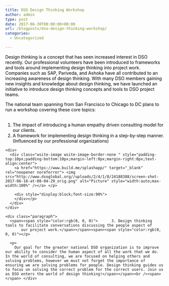 ```yaml
---
title: DSO Design Thinking Workshop
author: admin
type: post
date: 2017-06-30T00:00:00+00:00
url: /blogposts/dso-design-thinking-workshop/
categories:
  - Uncategorized

---
```

<div class="paragraph">
  <span><span style="color:rgb(0, 0, 0)">Design thinking is a concept that has seen increased interest in DSO recently. Our professional volunteers have been introduced to frameworks and tools around implementing design thinking into project work. Companies such as SAP, Pariveda, and Ashoka have all contributed to an increasing awareness of design thinking. With many DSO members gaining new insights and knowledge about design thinking, we have launched an initiative to introduce design thinking concepts and tools to DSO project teams. </p> 
  
  <p>
    The national team spanning from San Francisco to Chicago to DC plans to run a workshop covering these core topics:</span></span><span><span style="color:rgb(0, 0, 0)"><br /></span></span><br /><span></span>
  </p>
  
  <ol>
    <li>
      <span><span style="color:rgb(0, 0, 0)">The impact of introducing a human empathy driven consulting model for our clients.</span></span><span><span style="color:rgb(0, 0, 0)"></span></span><span><span style="color:rgb(0, 0, 0)"><br /></span></span>
    </li>
    <li>
      <span><span style="color:rgb(0, 0, 0)">A framework for implementing design thinking in a step-by-step manner. (Influenced by our professional organizations)</span></span>
    </li>
  </ol>
  
  <p>
    <span><span style="color:rgb(0, 0, 0)"></span></span> </div> 
    
    <div>
      <div class="wsite-image wsite-image-border-none " style="padding-top:10px;padding-bottom:10px;margin-left:0px;margin-right:0px;text-align:center">
        <a href="https://www.build.me/splashapp/" target="_blank" rel="noopener noreferrer"> <img src="http://www.dsoglobal.org//uploads/2/4/1/8/24188388/screen-shot-2017-06-18-at-08-04-29_orig.png" alt="Picture" style="width:auto;max-width:100%" /></a> </p> 
        
        <div style="display:block;font-size:90%">
        </div></p>
      </div>
    </div>
    
    <div class="paragraph">
      <span><span style="color:rgb(0, 0, 0)">      3. Design thinking tools to facilitate conversations discussing the people aspect of            our project work.</span></span><span><span style="color:rgb(0, 0, 0)"></p> 
      
      <p>
        Our goal for the greater national DSO organization is to improve our ability to consider the human aspect of all the work that we do. In the world of consulting, we are focused on helping others and solving problems, however we must not forget the importance of ensuring we are solving problems for people. Design thinking guides us to focus on solving the correct problem for the correct users. Join us as DSO enters the world of design thinking!</span></span><br /><span></span> </div>